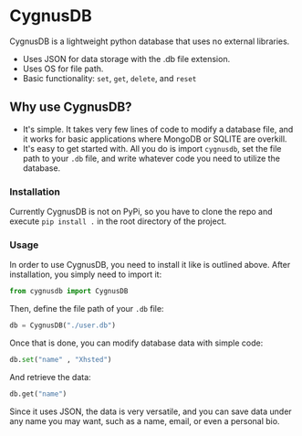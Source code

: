 # CygnusDB

CygnusDB is a lightweight python database that uses no external libraries.

  - Uses JSON for data storage with the .db file extension.
  - Uses OS for file path.
  - Basic functionality: `set`, `get`, `delete`, and `reset`

## Why use CygnusDB?

  - It's simple. It takes very few lines of code to modify a database file, and it works for basic applications where MongoDB or SQLITE are overkill.
  - It's easy to get started with. All you do is import `cygnusdb`, set the file path to your `.db` file, and write whatever code you need to utilize the database.

### Installation

Currently CygnusDB is not on PyPi, so you have to clone the repo and execute `pip install .` in the root directory of the project.

### Usage

In order to use CygnusDB, you need to install it like is outlined above. After installation, you simply need to import it:

```py
from cygnusdb import CygnusDB
```

Then, define the file path of your `.db` file:

```py
db = CygnusDB("./user.db")
```

Once that is done, you can modify database data with simple code:

```py
db.set("name" , "Xhsted")
```

And retrieve the data:

```py
db.get("name")
```

Since it uses JSON, the data is very versatile, and you can save data under any name you may want, such as a name, email, or even a personal bio.